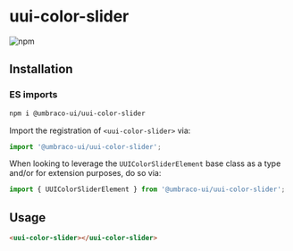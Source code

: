 # uui-color-slider

![npm](https://img.shields.io/npm/v/@umbraco-ui/uui-color-slider?logoColor=%231B264F)

## Installation

### ES imports

```zsh
npm i @umbraco-ui/uui-color-slider
```

Import the registration of `<uui-color-slider>` via:

```javascript
import '@umbraco-ui/uui-color-slider';
```

When looking to leverage the `UUIColorSliderElement` base class as a type and/or for extension purposes, do so via:

```javascript
import { UUIColorSliderElement } from '@umbraco-ui/uui-color-slider';
```

## Usage

```html
<uui-color-slider></uui-color-slider>
```
